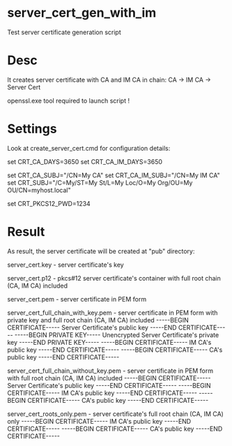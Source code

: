 # server_cert_gen_with_im

Test server certificate generation script 

# Desc

It creates server certificate with CA and IM CA in chain: CA -> IM CA -> Server Cert

openssl.exe tool required to launch script !

# Settings

Look at create_server_cert.cmd for configuration details:

  set CRT_CA_DAYS=3650
  set CRT_CA_IM_DAYS=3650

  set CRT_CA_SUBJ="/CN=My CA"
  set CRT_CA_IM_SUBJ="/CN=My IM CA"
  set CRT_SUBJ="/C=My/ST=My St/L=My Loc/O=My Org/OU=My OU/CN=myhost.local"

  set CRT_PKCS12_PWD=1234

# Result

As result, the server certificate will be created at "pub" directory:

  server_cert.key - server certificate's key
  
  server_cert.p12 - pkcs#12 server certificate's container with full root chain (CA, IM CA) included
  
  server_cert.pem - server certificate in PEM form
  
  server_cert_full_chain_with_key.pem - server certificate in PEM form with private key and full root chain (CA, IM CA) included
    -----BEGIN CERTIFICATE-----
      Server Certificate's public key
    -----END CERTIFICATE-----
    -----BEGIN PRIVATE KEY-----
      Unencrypted Server Certificate's private key
    -----END PRIVATE KEY-----
    -----BEGIN CERTIFICATE-----
      IM CA's public key
    -----END CERTIFICATE-----
    -----BEGIN CERTIFICATE-----
      CA's public key
    -----END CERTIFICATE-----
  
  server_cert_full_chain_without_key.pem - server certificate in PEM form with full root chain (CA, IM CA) included
    -----BEGIN CERTIFICATE-----
      Server Certificate's public key
    -----END CERTIFICATE-----
    -----BEGIN CERTIFICATE-----
      IM CA's public key
    -----END CERTIFICATE-----
    -----BEGIN CERTIFICATE-----
      CA's public key
    -----END CERTIFICATE-----

  server_cert_roots_only.pem - server certificate's full root chain (CA, IM CA) only
    -----BEGIN CERTIFICATE-----
      IM CA's public key
    -----END CERTIFICATE-----
    -----BEGIN CERTIFICATE-----
      CA's public key
    -----END CERTIFICATE-----
